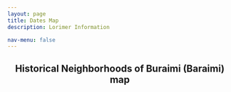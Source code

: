 ```yaml
---
layout: page
title: Dates Map 
description: Lorimer Information  

nav-menu: false
---
```


<section id="one">
  <div class="inner">
    <header class="major">
      <h1>Historical Neighborhoods of Buraimi (Baraimi) map</h1>
    </header> 
<!-- <iframe src="https://liyanibrahim.github.io/map3/webapp/#13/24.2382/55.7665" width="70%" height="400"></iframe>

<p>

How to explore this map: [insert here] 

Context: This map is based on data extracted from the two entries of the Geographical and Statistical section of [John Gordon Lorimer's Gazetteer of the Persian Gulf, Oman and Central Arabia]( https://en.wikipedia.org/wiki/Gazetteer_of_the_Persian_Gulf,_Oman_and_Central_Arabia). The entries are "Baraimi Oasis" and "Baraimi Village." It represents the locations and quantities of date palms, houses and a number of animals in Buraimi, a historical oasis sitting on the border between Oman and the UAE around the year 1907. The attributes were chosen by the team on the basis of using Lorimer's entries to produce meaningful, visually appealing and contextual maps. 

Geolocation: The text of the entries were annotated in [Recogito]( https://recogito.pelagios.org/). The geographical coordinates are provided by [GeoNames](geonames.org) (with the GeoNames ID found in the dataset). You will notice that the coordinates assigned to each of the historical neighborhoods actually correspond to present day neighborhoods close to the parts of the oases. We chose to use the GeoNames location over the contemporary date groves. 

Notes on data decisions: One location Jāhali did not specify numbers of animals and only listed homes as "few".  Column M of the dataset is of our own fabrication, representing the sum total of numbers of animals. 

Further mapping: It would be interesting to follow up on different kinds of distinctions between the peoples living in these neighborhoods. It would be interesting to build such a map of date palms and numbers of animals for the entire Gazetteer. 

Unidentified locations: none

License: [Creative Commons 4.0 BY-NC-SA International](https://creativecommons.org/licenses/by-nc-sa/4.0/)

Insert: <a rel="license" href="http://creativecommons.org/licenses/by-nc-sa/4.0/"><img alt="Creative Commons License" style="border-width:0" src="https://i.creativecommons.org/l/by-nc-sa/4.0/88x31.png" /></a><br />This work is licensed under a <a rel="license" href="http://creativecommons.org/licenses/by-nc-sa/4.0/">Creative Commons Attribution-NonCommercial-ShareAlike 4.0 International License</a>

Suggested Citation:  OpenGulf Project (2020). Map of Historical Neighborhoods of Buraimi (Baraimi). https://opengulf.github.io/dates.html. Accessed xxxx.yy.zz. 
DOI: 

Last update: 23 July 2020</p> -->

